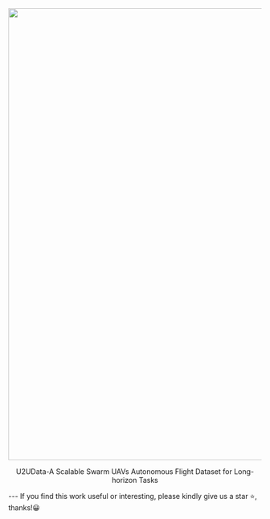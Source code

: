 <div align="center">
  <img src="images/overview.png" width="900"/>
<p>U2UData-A Scalable Swarm UAVs Autonomous Flight Dataset for Long-horizon Tasks</p>
</div>
---
If you find this work useful or interesting, please kindly give us a star ⭐, thanks!😀